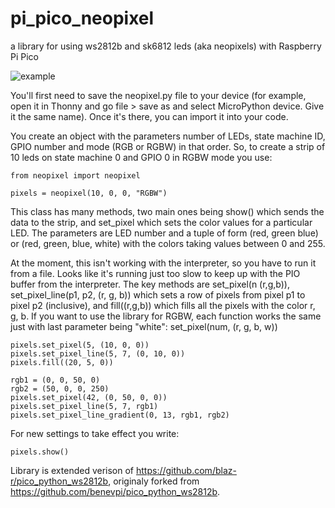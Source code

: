 # pi_pico_neopixel
a library for using ws2812b and sk6812 leds (aka neopixels) with Raspberry Pi Pico

![example](https://github.com/blaz-r/pi_pico_neopixel/blob/main/pico_rgbw_rgb.jpg)

You'll first need to save the neopixel.py file to your device (for example, open it in Thonny and go file > save as and select MicroPython device. Give it the same name). Once it's there, you can import it into your code. 

You create an object with the parameters number of LEDs, state machine ID, GPIO number and mode (RGB or RGBW) in that order. So, to create a strip of 10 leds on state machine 0 and GPIO 0 in RGBW mode you use:

```
from neopixel import neopixel

pixels = neopixel(10, 0, 0, "RGBW")
```

This class has many methods, two main ones being show() which sends the data to the strip, and set_pixel which sets the color values for a particular LED. The parameters are LED number and a tuple of form (red, green blue) or (red, green, blue, white) with the colors taking values between 0 and 255.

At the moment, this isn't working with the interpreter, so you have to run it from a file. Looks like it's running just too slow to keep up with the PIO buffer from the interpreter. The key methods are set_pixel(n (r,g,b)), set_pixel_line(p1, p2, (r, g, b)) which sets a row of pixels from pixel p1 to pixel p2 (inclusive), and fill((r,g,b)) which fills all the pixels with the color r, g, b.
If you want to use the library for RGBW, each function works the same just with last parameter being "white": set_pixel(num, (r, g, b, w))

```
pixels.set_pixel(5, (10, 0, 0))
pixels.set_pixel_line(5, 7, (0, 10, 0))
pixels.fill((20, 5, 0))

rgb1 = (0, 0, 50, 0)
rgb2 = (50, 0, 0, 250)
pixels.set_pixel(42, (0, 50, 0, 0))
pixels.set_pixel_line(5, 7, rgb1)
pixels.set_pixel_line_gradient(0, 13, rgb1, rgb2)
```

For new settings to take effect you write:
```
pixels.show()
```

Library is extended verison of https://github.com/blaz-r/pico_python_ws2812b, originaly forked from https://github.com/benevpi/pico_python_ws2812b.